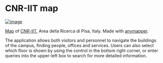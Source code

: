 # CNR-IIT map

[![image](https://user-images.githubusercontent.com/1604569/155547043-c063d673-8656-439e-9b5d-f213ceb26835.png)](https://webvis.github.io/iit-map)

[Map](https://map.iit.cnr.it/) of [CNR-IIT](https://www.iit.cnr.it/), Area della Ricerca di Pisa, Italy. Made with [anymapper](https://github.com/webvis/anymapper).

The application allows both visitors and personnel to navigate the buildings of the campus, finding people, offices and services. Users can also select which floor is shown by using the control in the bottom right corner, or enter queries into the upper-left box to search for more detailed information.
